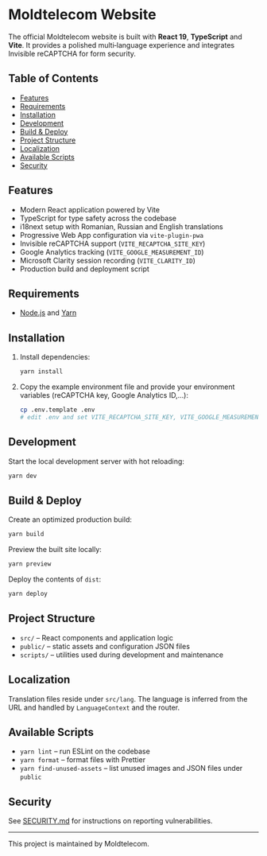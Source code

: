# Moldtelecom Website

The official Moldtelecom website is built with **React 19**, **TypeScript** and **Vite**. It provides a polished multi‑language experience and integrates Invisible reCAPTCHA for form security.

## Table of Contents

- [Features](#features)
- [Requirements](#requirements)
- [Installation](#installation)
- [Development](#development)
- [Build & Deploy](#build--deploy)
- [Project Structure](#project-structure)
- [Localization](#localization)
- [Available Scripts](#available-scripts)
- [Security](#security)

## Features

- Modern React application powered by Vite
- TypeScript for type safety across the codebase
- i18next setup with Romanian, Russian and English translations
- Progressive Web App configuration via `vite-plugin-pwa`
- Invisible reCAPTCHA support (`VITE_RECAPTCHA_SITE_KEY`)
- Google Analytics tracking (`VITE_GOOGLE_MEASUREMENT_ID`)
- Microsoft Clarity session recording (`VITE_CLARITY_ID`)
- Production build and deployment script

## Requirements

- [Node.js](https://nodejs.org/) and [Yarn](https://yarnpkg.com/)

## Installation

1. Install dependencies:
   ```bash
   yarn install
   ```
2. Copy the example environment file and provide your environment variables (reCAPTCHA key, Google Analytics ID,...):
   ```bash
   cp .env.template .env
   # edit .env and set VITE_RECAPTCHA_SITE_KEY, VITE_GOOGLE_MEASUREMENT_ID and VITE_CLARITY_ID
   ```

## Development

Start the local development server with hot reloading:

```bash
yarn dev
```

## Build & Deploy

Create an optimized production build:

```bash
yarn build
```

Preview the built site locally:

```bash
yarn preview
```

Deploy the contents of `dist`:

```bash
yarn deploy
```

## Project Structure

- `src/` – React components and application logic
- `public/` – static assets and configuration JSON files
- `scripts/` – utilities used during development and maintenance

## Localization

Translation files reside under `src/lang`. The language is inferred from the URL and handled by `LanguageContext` and the router.

## Available Scripts

- `yarn lint` – run ESLint on the codebase
- `yarn format` – format files with Prettier
- `yarn find-unused-assets` – list unused images and JSON files under `public`

## Security

See [SECURITY.md](SECURITY.md) for instructions on reporting vulnerabilities.

---

This project is maintained by Moldtelecom.

